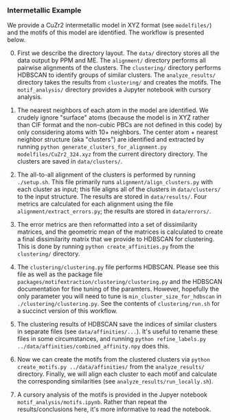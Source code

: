 ### Intermetallic Example

We provide a CuZr2 intermetallic model in XYZ format (see `modelfiles/`) and the motifs of this model are identified. The workflow is presented below.

0) First we describe the directory layout. The `data/` directory stores all the data output by PPM and ME. The `alignment/` directory performs all pairwise alignments of the clusters. The `clustering/` directory performs HDBSCAN to identify groups of similar clusters. The `analyze_results/` directory takes the results from `clustering/` and creates the motifs. The `motif_analysis/` directory provides a Jupyter notebook with cursory analysis.

1) The nearest neighbors of each atom in the model are identified. We crudely ignore "surface" atoms (because the model is in XYZ rather than CIF format and the non-cubic PBCs are not defined in this code) by only considering atoms with 10+ neighbors. The center atom + nearest neighbor structure (aka "clusters") are identified and extracted by running `python generate_clusters_for_alignment.py modelfiles/CuZr2_324.xyz` from the current directory directory. The clusters are saved in `data/clusters/`.

2) The all-to-all alignment of the clusters is performed by running `./setup.sh`. This file primarily runs `alignment/align_clusters.py` with each cluster as input; this file aligns all of the clusters in `data/clusters/` to the input structure. The results are stored in `data/results/`. Four metrics are calculated for each alignment using the file `alignment/extract_errors.py`; the results are stored in `data/errors/`.

3) The error metrics are then reformatted into a set of dissimilarity matrices, and the geometric mean of the matrices is calculated to create a final dissimilarity matrix that we provide to HDBSCAN for clustering. This is done by running `python create_affinities.py` from the `clustering/` directory.

4) The `clustering/clustering.py` file performs HDBSCAN. Please see this file as well as the package file `packages/motifextraction/clustering/clustering.py` and the HDBSCAN documentation for fine tuning of the paramters. However, hopefully the only parameter you will need to tune is `min_cluster_size_for_hdbscan` in `./clustering/clustering.py`. See the contents of `clustering/run.sh` for a succinct version of this workflow.

5) The clustering results of HDBSCAN save the indices of similar clusters in separate files (see `data/affinities/...`). It's useful to rename these files in some circumstances, and running `python refine_labels.py ../data/affinities/combined_affinity.npy` does this.

6) Now we can create the motifs from the clustered clusters via `python create_motifs.py ../data/affinities/` from the `analyze_results/` directory. Finally, we will align each cluster to each motif and calculate the corresponding similarities (see `analyze_results/run_locally.sh`).

7) A cursory analysis of the motifs is provided in the Jupyer notebook `motif_analysis/motifs.ipynb`. Rather than repeat the results/conclusions here, it's more informative to read the notebook.
